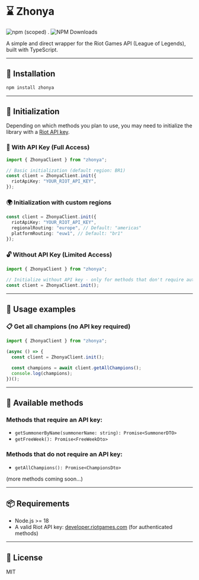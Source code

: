 # ⌛ Zhonya

![npm (scoped)](https://img.shields.io/npm/v/zhonya)
.
![NPM Downloads](https://img.shields.io/npm/dm/zhonya)

A simple and direct wrapper for the Riot Games API (League of Legends), built with TypeScript.

---

## 🚀 Installation

```bash
npm install zhonya
```

---

## 💠 Initialization

Depending on which methods you plan to use, you may need to initialize the library with a [Riot API key](https://developer.riotgames.com/).

### 🔑 With API Key (Full Access)

```ts
import { ZhonyaClient } from "zhonya";

// Basic initialization (default region: BR1)
const client = ZhonyaClient.init({
  riotApiKey: "YOUR_RIOT_API_KEY",
});
```

### 🌍 Initialization with custom regions

```ts
const client = ZhonyaClient.init({
  riotApiKey: "YOUR_RIOT_API_KEY",
  regionalRouting: "europe", // Default: "americas"
  platformRouting: "euw1", // Default: "br1"
});
```

### 🔓 Without API Key (Limited Access)

```ts
import { ZhonyaClient } from "zhonya";

// Initialize without API key - only for methods that don't require authentication
const client = ZhonyaClient.init();
```

---

## 📘 Usage examples

### 📋 Get all champions (no API key required)

```ts
import { ZhonyaClient } from "zhonya";

(async () => {
  const client = ZhonyaClient.init();

  const champions = await client.getAllChampions();
  console.log(champions);
})();
```

---

## 🧹 Available methods

### Methods that **require** an API key:

- `getSummonerByName(summonerName: string): Promise<SummonerDTO>`
- `getFreeWeek(): Promise<FreeWeekDto>`

### Methods that **do not require** an API key:

- `getAllChampions(): Promise<ChampionsDto>`

(more methods coming soon...)

---

## 📦 Requirements

- Node.js >= 18
- A valid Riot API key: [developer.riotgames.com](https://developer.riotgames.com) (for authenticated methods)

---

## 📄 License

MIT
